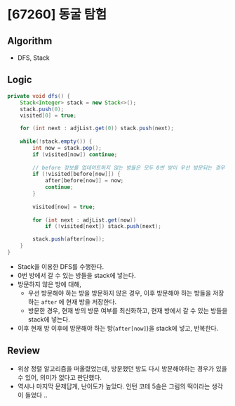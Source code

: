 # [67260] 동굴 탐험

## Algorithm
- DFS, Stack

## Logic

```java
private void dfs() {
    Stack<Integer> stack = new Stack<>();
    stack.push(0);
    visited[0] = true;

    for (int next : adjList.get(0)) stack.push(next);
    
    while(!stack.empty()) {
        int now = stack.pop();
        if (visited[now]) continue;
        
        // before 정보를 업데이트하지 않는 방들은 모두 0번 방이 우선 방문되는 경우
        if (!visited[before[now]]) {
            after[before[now]] = now;
            continue;
        }
        
        visited[now] = true;
        
        for (int next : adjList.get(now))
            if (!visited[next]) stack.push(next);

        stack.push(after[now]);
    }
}
```

- Stack을 이용한 DFS를 수행한다.
- 0번 방에서 갈 수 있는 방들을 stack에 넣는다.
- 방문하지 않은 방에 대해, 
  - 우선 방문해야 하는 방을 방문하지 않은 경우, 이후 방문해야 하는 방들을 저장하는 `after` 에 현재 방을 저장한다.
  - 방문한 경우, 현재 방의 방문 여부를 최신화하고, 현재 방에서 갈 수 있는 방들을 stack에 넣는다.
- 이후 현재 방 이후에 방문해야 하는 방(`after[now]`)을 stack에 넣고, 반복한다.

## Review
- 위상 정렬 알고리즘을 떠올렸었는데, 방문했던 방도 다시 방문해야하는 경우가 있을 수 있어, 의미가 없다고 판단했다.
- 역시나 마지막 문제답게, 난이도가 높았다. 인턴 코테 5솔은 그림의 떡이라는 생각이 들었다 ..